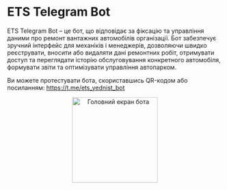 # ETS Telegram Bot
ETS Telegram Bot – це бот, що відповідає за фіксацію та управління даними про ремонт вантажних автомобілів організації. Бот забезпечує зручний інтерфейс для механіків і менеджерів, дозволяючи швидко реєструвати, вносити або видаляти дані ремонтних робіт, отримувати доступ та переглядати історію обслуговування конкретного автомобіля, формувати звіти та оптимізувати управління автопарком. 

Ви  можете протестувати бота, скориставшись QR-кодом або посиланням: https://t.me/ets_yednist_bot

<div align="center">
  <img src="https://github.com/user-attachments/assets/22767fe5-451f-4498-8b8a-4b11db2c5460" alt="Головний екран бота" width="200"/>
</div>

